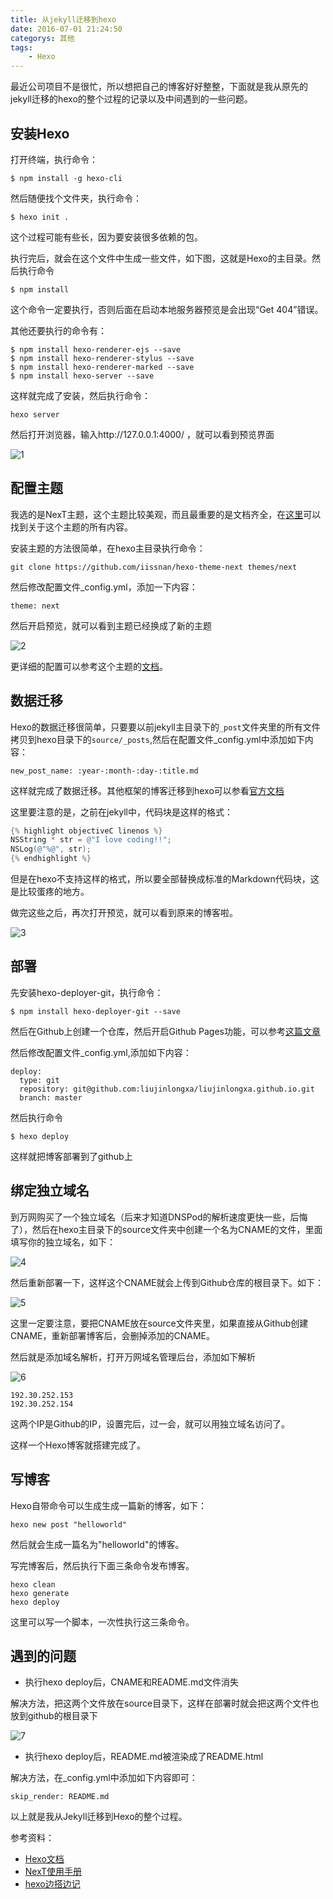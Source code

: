 ```yaml
---
title: 从jekyll迁移到hexo
date: 2016-07-01 21:24:50
categorys: 其他
tags:
    - Hexo
---
```


最近公司项目不是很忙，所以想把自己的博客好好整整，下面就是我从原先的jekyll迁移的hexo的整个过程的记录以及中间遇到的一些问题。

## 安装Hexo

打开终端，执行命令：

```shell
$ npm install -g hexo-cli
```

然后随便找个文件夹，执行命令：

```shell
$ hexo init .
```

这个过程可能有些长，因为要安装很多依赖的包。

执行完后，就会在这个文件中生成一些文件，如下图，这就是Hexo的主目录。然后执行命令

```shell
$ npm install
```

这个命令一定要执行，否则后面在启动本地服务器预览是会出现“Get 404”错误。

其他还要执行的命令有：

```shell
$ npm install hexo-renderer-ejs --save
$ npm install hexo-renderer-stylus --save
$ npm install hexo-renderer-marked --save
$ npm install hexo-server --save
```

这样就完成了安装，然后执行命令：

```shell
hexo server
```

然后打开浏览器，输入http://127.0.0.1:4000/  ，就可以看到预览界面

![1](http://7xn88v.com1.z0.glb.clouddn.com/5f8ddbc140ff9ec8ecbd1bb8bb119b4a.png)

## 配置主题

我选的是NexT主题，这个主题比较美观，而且最重要的是文档齐全，在[这里](http://theme-next.iissnan.com/)可以找到关于这个主题的所有内容。

安装主题的方法很简单，在hexo主目录执行命令：

```shell
git clone https://github.com/iissnan/hexo-theme-next themes/next
```

然后修改配置文件_config.yml，添加一下内容：

```
theme: next
```

然后开启预览，就可以看到主题已经换成了新的主题

![2](http://7xn88v.com1.z0.glb.clouddn.com/81a90b7504bc5d934c642d1395dd63ed.png)

更详细的配置可以参考这个主题的[文档](http://theme-next.iissnan.com/)。

## 数据迁移

Hexo的数据迁移很简单，只要要以前jekyll主目录下的`_post`文件夹里的所有文件拷贝到hexo目录下的`source/_posts`,然后在配置文件_config.yml中添加如下内容：

```
new_post_name: :year-:month-:day-:title.md
```

这样就完成了数据迁移。其他框架的博客迁移到hexo可以参看[官方文档](https://hexo.io/zh-cn/docs/migration.html)

这里要注意的是，之前在jekyll中，代码块是这样的格式：

```objectiveC
{% highlight objectiveC linenos %}
NSString * str = @"I love coding!!";
NSLog(@"%@", str);
{% endhighlight %}
```

但是在hexo不支持这样的格式，所以要全部替换成标准的Markdown代码块，这是比较蛋疼的地方。

做完这些之后，再次打开预览，就可以看到原来的博客啦。

![3](http://7xn88v.com1.z0.glb.clouddn.com/d8627ec1356b590c21c2c6fba2cffd47.png)

## 部署

先安装hexo-deployer-git，执行命令：

```shell
$ npm install hexo-deployer-git --save
```

然后在Github上创建一个仓库，然后开启Github Pages功能，可以参考[这篇文章](http://jingpin.jikexueyuan.com/article/33505.html)

然后修改配置文件_config.yml,添加如下内容：

```
deploy:
  type: git
  repository: git@github.com:liujinlongxa/liujinlongxa.github.io.git
  branch: master
```

然后执行命令

```shell
$ hexo deploy
```

这样就把博客部署到了github上

## 绑定独立域名

到万网购买了一个独立域名（后来才知道DNSPod的解析速度更快一些，后悔了），然后在hexo主目录下的source文件夹中创建一个名为CNAME的文件，里面填写你的独立域名，如下：

![4](http://7xn88v.com1.z0.glb.clouddn.com/307f1cb10cc4a3286cc1dd01b0d4f0ce.png)

然后重新部署一下，这样这个CNAME就会上传到Github仓库的根目录下。如下：

![5](http://7xn88v.com1.z0.glb.clouddn.com/69301b3770b43797bda6fbd110f08f87.png)

这里一定要注意，要把CNAME放在source文件夹里，如果直接从Github创建CNAME，重新部署博客后，会删掉添加的CNAME。

然后就是添加域名解析，打开万网域名管理后台，添加如下解析

![6](http://7xn88v.com1.z0.glb.clouddn.com/f696d7662bef60f14f045484df43f22e.png)

```
192.30.252.153
192.30.252.154
```

这两个IP是Github的IP，设置完后，过一会，就可以用独立域名访问了。

这样一个Hexo博客就搭建完成了。

## 写博客

Hexo自带命令可以生成生成一篇新的博客，如下：

```shell
hexo new post "helloworld"
```

然后就会生成一篇名为"helloworld"的博客。

写完博客后，然后执行下面三条命令发布博客。

```shell
hexo clean
hexo generate
hexo deploy
```

这里可以写一个脚本，一次性执行这三条命令。

## 遇到的问题

*  执行hexo deploy后，CNAME和README.md文件消失

解决方法，把这两个文件放在source目录下，这样在部署时就会把这两个文件也放到github的根目录下

![7](http://7xn88v.com1.z0.glb.clouddn.com/b371a047e69935cd2c92c11169483d00.png)

*  执行hexo deploy后，README.md被渲染成了README.html

解决方法，在_config.yml中添加如下内容即可：

```
skip_render: README.md
```

以上就是我从Jekyll迁移到Hexo的整个过程。

参考资料：
* [Hexo文档](https://hexo.io/zh-cn/docs/)
* [NexT使用手册](http://theme-next.iissnan.com/)
* [hexo边搭边记](http://blog.sunnyxx.com/2014/02/27/hexo_startup/)
